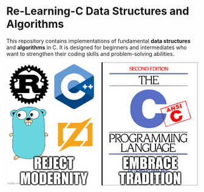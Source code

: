 # Re-Learning-C Data Structures and Algorithms

This repository contains implementations of fundamental **data structures** and **algorithms** in C. It is designed for beginners and intermediates who want to strengthen their coding skills and problem-solving abilities.

![True](front.jpg)
